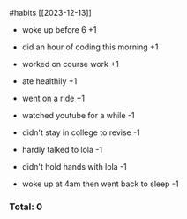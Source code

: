 #habits [[2023-12-13]]
- woke up before 6 +1
- did an hour of coding this morning +1
- worked on course work +1
- ate healthily +1
- went on a ride +1

- watched youtube for a while -1
- didn't stay in college to revise -1
- hardly talked to lola -1
- didn't hold hands with lola -1
- woke up at 4am then went back to sleep -1

### Total: 0